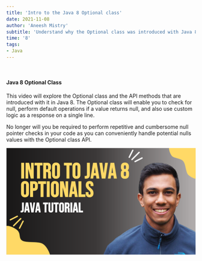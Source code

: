 ```yaml
---
title: 'Intro to the Java 8 Optional class'
date: 2021-11-08
author: 'Aneesh Mistry'
subtitle: 'Understand why the Optional class was introduced with Java 8 and how you can use it to improve and reduce verbose code for Null checking.'
time: '8'
tags:
- Java
---
```


<br>
<h4>Java 8 Optional Class</h4>
<p>
This video will explore the Optional class and the API methods that are introduced with it in Java 8. 
The Optional class will enable you to check for null, perform default operations if a value returns null, and also use custom logic as a response on a single line.

No longer will you be required to perform repetitive and cumbersome null pointer checks in your code as you can 
conveniently handle potential nulls values with the Optional class API.


[![YouTube video link](../images/077_optional.jpg)](  https://youtu.be/79wLNFwZRho  )

</p>

